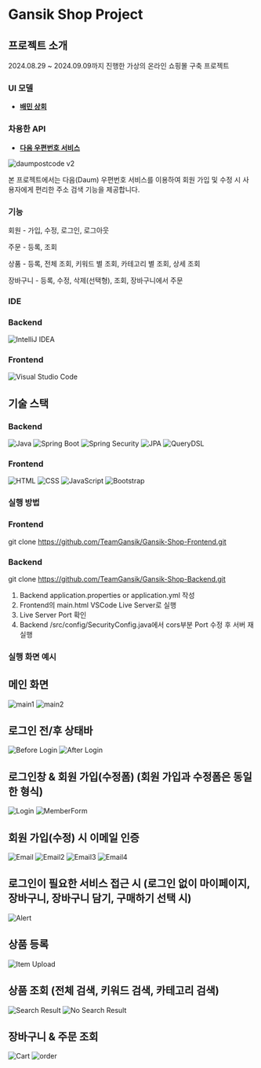 # Gansik Shop Project

## 프로젝트 소개

2024.08.29 ~ 2024.09.09까지 진행한 가상의 온라인 쇼핑몰 구축 프로젝트

### UI 모델

- **[배민 상회](https://mart.baemin.com/?utm_source=google_pmax&utm_medium=displayad&utm_campaign=google_pmax&utm_term=main-pc_240311&airbridge_referrer=airbridge%3Dtrue%26event_uuid%3Dff543d59-93c3-4502-ad01-c548ca49422e%26client_id%3D128c7b2c-9cde-473b-9011-195f6c2f3037%26short_id%3Ddtbvkz%26referrer_timestamp%3D1726144829474%26channel%3Dgoogle_pmax%26campaign%3Dgoogle_pmax%26tracking_template_id%3D4bb8308b8aba0c4ca6aba98fc15e2c4a%26ad_group%3Dpmax_main_240311%26ad_creative%3Dmain-pc_240311%26sub_id%3Ddisplayad%26og_tag_id%3D48315338%26routing_short_id%3Dace3sc%26gad_source%3D1%26gclid%3DCjwKCAjwooq3BhB3EiwAYqYoEjrItBZ8EiQTXxgXRw56tM_Re3EBCBfnTl9QzyS-olivNZnb-A3UcBoCzrQQAvD_BwE&gad_source=1&gclid=CjwKCAjwooq3BhB3EiwAYqYoEjrItBZ8EiQTXxgXRw56tM_Re3EBCBfnTl9QzyS-olivNZnb-A3UcBoCzrQQAvD_BwE)**

### 차용한 API

- **[다음 우편번호 서비스](https://postcode.map.daum.net/guide)**

![daumpostcode v2](https://github.com/user-attachments/assets/b21d755e-1888-4df9-81a3-3c29a9773d77)

  본 프로젝트에서는 다음(Daum) 우편번호 서비스를 이용하여 회원 가입 및 수정 시 사용자에게 편리한 주소 검색 기능을 제공합니다.

### 기능
회원 - 가입, 수정, 로그인, 로그아웃

주문 - 등록, 조회

상품 - 등록, 전체 조회, 키워드 별 조회, 카테고리 별 조회, 상세 조회

장바구니 - 등록, 수정, 삭제(선택형), 조회, 장바구니에서 주문

### IDE
### Backend
![IntelliJ IDEA](https://img.shields.io/badge/IntelliJ%20IDEA-000000?style=for-the-badge&logo=intellij-idea&logoColor=white)

### Frontend
![Visual Studio Code](https://img.shields.io/badge/VSCode-007ACC?style=for-the-badge&logo=visual-studio-code&logoColor=white)
  
## 기술 스택

### Backend

![Java](https://img.shields.io/badge/Java-ED8B00?style=for-the-badge&logo=java&logoColor=white)
![Spring Boot](https://img.shields.io/badge/Spring%20Boot-6DB33F?style=for-the-badge&logo=spring-boot&logoColor=white)
![Spring Security](https://img.shields.io/badge/Spring%20Security-6DB33F?style=for-the-badge&logo=spring-security&logoColor=white)
![JPA](https://img.shields.io/badge/JPA-6DB33F?style=for-the-badge&logo=hibernate&logoColor=white)
![QueryDSL](https://img.shields.io/badge/QueryDSL-3498DB?style=for-the-badge&logo=codeigniter&logoColor=white)

### Frontend

![HTML](https://img.shields.io/badge/HTML-E34F26?style=for-the-badge&logo=html5&logoColor=white)
![CSS](https://img.shields.io/badge/CSS-1572B6?style=for-the-badge&logo=css3&logoColor=white)
![JavaScript](https://img.shields.io/badge/JavaScript-F7DF1E?style=for-the-badge&logo=javascript&logoColor=black)
![Bootstrap](https://img.shields.io/badge/Bootstrap-563D7C?style=for-the-badge&logo=bootstrap&logoColor=white)

### 실행 방법

### Frontend
git clone https://github.com/TeamGansik/Gansik-Shop-Frontend.git

### Backend
git clone https://github.com/TeamGansik/Gansik-Shop-Backend.git

1. Backend application.properties or application.yml 작성
2. Frontend의 main.html VSCode Live Server로 실행
3. Live Server Port 확인
4. Backend /src/config/SecurityConfig.java에서 cors부분 Port 수정 후 서버 재실행

### 실행 화면 예시

## 메인 화면
![main1](https://github.com/user-attachments/assets/89140489-19e6-46c6-93f7-edb96c5346df)
![main2](https://github.com/user-attachments/assets/09ad261f-3bb7-4be4-91ae-874ec7895546)

## 로그인 전/후 상태바
![Before Login](https://github.com/user-attachments/assets/63d02b81-a1a6-4d9b-863f-cb8dc0bc6a8b)
![After Login](https://github.com/user-attachments/assets/ceab561b-dc11-44cb-a446-870c7e78dba7)

## 로그인창 & 회원 가입(수정폼) (회원 가입과 수정폼은 동일한 형식)
![Login](https://github.com/user-attachments/assets/2208bec7-5b93-4d6f-b1b0-9f5edbc7fd41)
![MemberForm](https://github.com/user-attachments/assets/556d4d72-62fc-40be-8e8c-46519cf99201)

## 회원 가입(수정) 시 이메일 인증
![Email](https://github.com/user-attachments/assets/552a6b9f-7ac6-4281-99d0-41b177de05c1)
![Email2](https://github.com/user-attachments/assets/1ee3d05b-7929-441b-8fde-c511ee39028b)
![Email3](https://github.com/user-attachments/assets/5022482b-6a65-4fd1-928f-84e734f8f0cc)
![Email4](https://github.com/user-attachments/assets/f2ce0f6a-89b7-4483-922d-74771252997e)

## 로그인이 필요한 서비스 접근 시 (로그인 없이 마이페이지, 장바구니, 장바구니 담기, 구매하기 선택 시)
![Alert](https://github.com/user-attachments/assets/4490695c-db6d-49cf-99a2-8f53b9ffab0c)

## 상품 등록 
![Item Upload](https://github.com/user-attachments/assets/2ab64eb7-4a60-403d-be13-270b77bd7511)

## 상품 조회 (전체 검색, 키워드 검색, 카테고리 검색)
![Search Result](https://github.com/user-attachments/assets/9ebaa75c-d5bf-4767-b9c0-8d74c32a89f9)
![No Search Result](https://github.com/user-attachments/assets/e899ed31-24e9-486e-ace8-836231b7fbce)

## 장바구니 & 주문 조회
![Cart](https://github.com/user-attachments/assets/ee59c757-db9b-4610-b5da-717d89ff8c39)
![order](https://github.com/user-attachments/assets/adf5dd2e-b0a4-4408-9598-461926539184)
